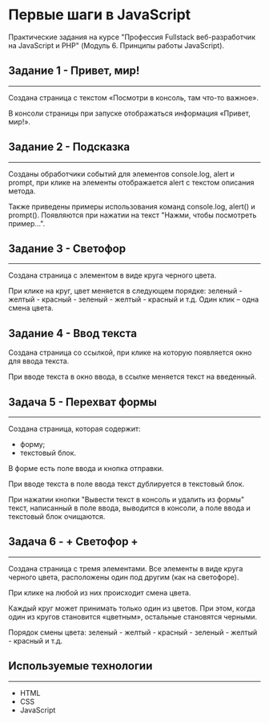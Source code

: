 # Первые шаги в JavaScript #

Практические задания на курсе "Профессия Fullstack веб-разработчик на JavaScript и PHP" (Модуль 6. Принципы работы JavaScript).

## Задание 1 - Привет, мир! ##
---

Cоздана страница с текстом «Посмотри в консоль, там что-то важное». 

В консоли страницы при запуске отображаться информация «Привет, мир!».

## Задание 2 - Подсказка ##
---

Созданы обработчики событий для элементов console.log, alert и prompt, при клике на элементы отображается alert c текстом описания метода.

Также приведены примеры использования команд console.log, alert() и prompt(). Появляются при нажатии на текст "Нажми, чтобы посмотреть пример...". 

## Задание 3 - Светофор ##
---

Создана страница с элементом в виде круга черного цвета.

При клике на круг, цвет меняется в следующем порядке: зеленый - желтый - красный - зеленый - желтый - красный и т.д. Один клик – одна смена цвета.

## Задание 4 - Ввод текста ##

Создана страница со ссылкой, при клике на которую появляется окно для ввода текста.

При вводе текста в окно ввода, в ссылке меняется текст на введенный.

## Задача 5 - Перехват формы ##
---

Создана страница, которая содержит:
* форму;
* текстовый блок. 

В форме есть поле ввода и кнопка отправки.

При вводе текста в поле ввода текст дублируется в текстовый блок.

При нажатии кнопки "Вывести текст в консоль и удалить из формы" текст, написанный в поле ввода, выводится в консоли, а поле ввода и текстовый блок очищаются.

## Задача 6 - + Светофор + ##
---

Создана страница с тремя элементами. Все элементы в виде круга черного цвета, расположены один под другим (как на светофоре).

При клике на любой из них происходит смена цвета.

Каждый круг может принимать только один из цветов. При этом, когда один из кругов становится «цветным», остальные становятся черными.

Порядок смены цвета: зеленый - желтый - красный - зеленый - желтый - красный и т.д.

## Используемые технологии ##
---

* HTML
* CSS
* JavaScript
